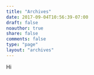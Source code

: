 ```yaml
---
title: "Archives"
date: 2017-09-04T10:56:39-07:00
draft: false
noauthor: true
share: false
comments: false 
type: "page"
layout: "archives"
---
```


Hi